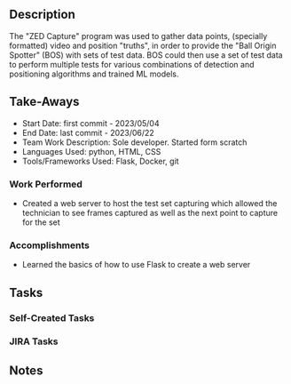 ## Description
The "ZED Capture" program was used to gather data points, (specially formatted) video and position "truths", in order to provide the "Ball Origin Spotter" (BOS) with sets of test data. BOS could then use a set of test data to perform multiple tests for various combinations of detection and positioning algorithms and trained ML models.

## Take-Aways
* Start Date: first commit - 2023/05/04
* End Date: last commit - 2023/06/22
* Team Work Description: Sole developer. Started form scratch
* Languages Used: python, HTML, CSS
* Tools/Frameworks Used: Flask, Docker, git

### Work Performed
* Created a web server to host the test set capturing which allowed the technician to see frames captured as well as the next point to capture for the set

### Accomplishments
* Learned the basics of how to use Flask to create a web server

## Tasks

### Self-Created Tasks

### JIRA Tasks

## Notes
